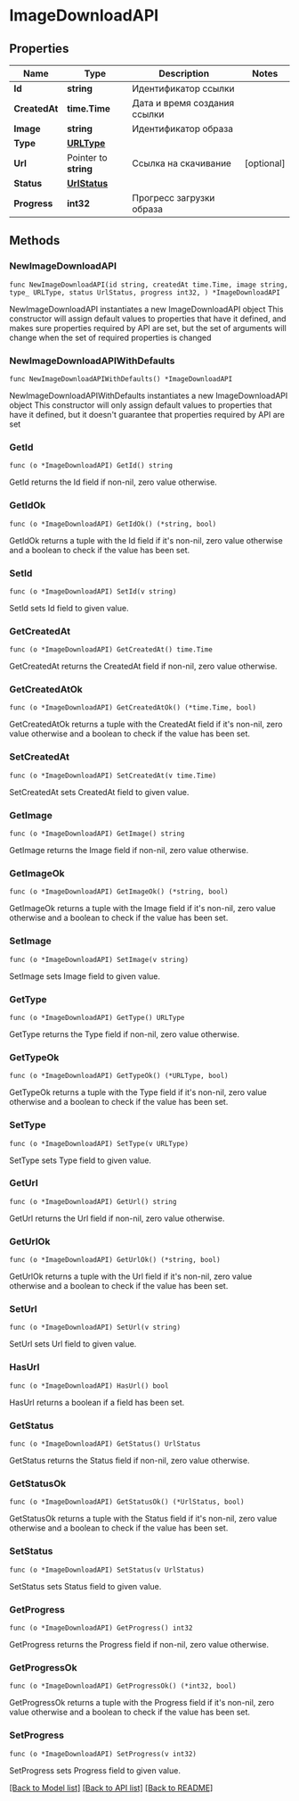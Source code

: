 # ImageDownloadAPI

## Properties

Name | Type | Description | Notes
------------ | ------------- | ------------- | -------------
**Id** | **string** | Идентификатор ссылки | 
**CreatedAt** | **time.Time** | Дата и время создания ссылки | 
**Image** | **string** | Идентификатор образа | 
**Type** | [**URLType**](URLType.md) |  | 
**Url** | Pointer to **string** | Ссылка на скачивание | [optional] 
**Status** | [**UrlStatus**](UrlStatus.md) |  | 
**Progress** | **int32** | Прогресс загрузки образа | 

## Methods

### NewImageDownloadAPI

`func NewImageDownloadAPI(id string, createdAt time.Time, image string, type_ URLType, status UrlStatus, progress int32, ) *ImageDownloadAPI`

NewImageDownloadAPI instantiates a new ImageDownloadAPI object
This constructor will assign default values to properties that have it defined,
and makes sure properties required by API are set, but the set of arguments
will change when the set of required properties is changed

### NewImageDownloadAPIWithDefaults

`func NewImageDownloadAPIWithDefaults() *ImageDownloadAPI`

NewImageDownloadAPIWithDefaults instantiates a new ImageDownloadAPI object
This constructor will only assign default values to properties that have it defined,
but it doesn't guarantee that properties required by API are set

### GetId

`func (o *ImageDownloadAPI) GetId() string`

GetId returns the Id field if non-nil, zero value otherwise.

### GetIdOk

`func (o *ImageDownloadAPI) GetIdOk() (*string, bool)`

GetIdOk returns a tuple with the Id field if it's non-nil, zero value otherwise
and a boolean to check if the value has been set.

### SetId

`func (o *ImageDownloadAPI) SetId(v string)`

SetId sets Id field to given value.


### GetCreatedAt

`func (o *ImageDownloadAPI) GetCreatedAt() time.Time`

GetCreatedAt returns the CreatedAt field if non-nil, zero value otherwise.

### GetCreatedAtOk

`func (o *ImageDownloadAPI) GetCreatedAtOk() (*time.Time, bool)`

GetCreatedAtOk returns a tuple with the CreatedAt field if it's non-nil, zero value otherwise
and a boolean to check if the value has been set.

### SetCreatedAt

`func (o *ImageDownloadAPI) SetCreatedAt(v time.Time)`

SetCreatedAt sets CreatedAt field to given value.


### GetImage

`func (o *ImageDownloadAPI) GetImage() string`

GetImage returns the Image field if non-nil, zero value otherwise.

### GetImageOk

`func (o *ImageDownloadAPI) GetImageOk() (*string, bool)`

GetImageOk returns a tuple with the Image field if it's non-nil, zero value otherwise
and a boolean to check if the value has been set.

### SetImage

`func (o *ImageDownloadAPI) SetImage(v string)`

SetImage sets Image field to given value.


### GetType

`func (o *ImageDownloadAPI) GetType() URLType`

GetType returns the Type field if non-nil, zero value otherwise.

### GetTypeOk

`func (o *ImageDownloadAPI) GetTypeOk() (*URLType, bool)`

GetTypeOk returns a tuple with the Type field if it's non-nil, zero value otherwise
and a boolean to check if the value has been set.

### SetType

`func (o *ImageDownloadAPI) SetType(v URLType)`

SetType sets Type field to given value.


### GetUrl

`func (o *ImageDownloadAPI) GetUrl() string`

GetUrl returns the Url field if non-nil, zero value otherwise.

### GetUrlOk

`func (o *ImageDownloadAPI) GetUrlOk() (*string, bool)`

GetUrlOk returns a tuple with the Url field if it's non-nil, zero value otherwise
and a boolean to check if the value has been set.

### SetUrl

`func (o *ImageDownloadAPI) SetUrl(v string)`

SetUrl sets Url field to given value.

### HasUrl

`func (o *ImageDownloadAPI) HasUrl() bool`

HasUrl returns a boolean if a field has been set.

### GetStatus

`func (o *ImageDownloadAPI) GetStatus() UrlStatus`

GetStatus returns the Status field if non-nil, zero value otherwise.

### GetStatusOk

`func (o *ImageDownloadAPI) GetStatusOk() (*UrlStatus, bool)`

GetStatusOk returns a tuple with the Status field if it's non-nil, zero value otherwise
and a boolean to check if the value has been set.

### SetStatus

`func (o *ImageDownloadAPI) SetStatus(v UrlStatus)`

SetStatus sets Status field to given value.


### GetProgress

`func (o *ImageDownloadAPI) GetProgress() int32`

GetProgress returns the Progress field if non-nil, zero value otherwise.

### GetProgressOk

`func (o *ImageDownloadAPI) GetProgressOk() (*int32, bool)`

GetProgressOk returns a tuple with the Progress field if it's non-nil, zero value otherwise
and a boolean to check if the value has been set.

### SetProgress

`func (o *ImageDownloadAPI) SetProgress(v int32)`

SetProgress sets Progress field to given value.



[[Back to Model list]](../README.md#documentation-for-models) [[Back to API list]](../README.md#documentation-for-api-endpoints) [[Back to README]](../README.md)


